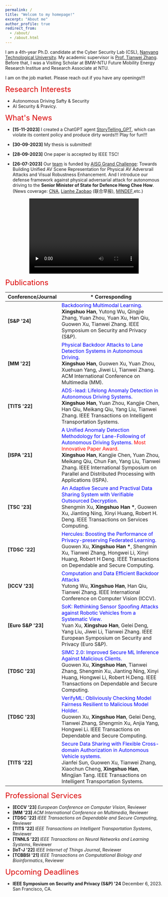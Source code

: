 ```yaml
---
permalink: /
title: "Welcom to my homepage!"
excerpt: "About me"
author_profile: true
redirect_from: 
  - /about/
  - /about.html
---
```


I am a 4th-year Ph.D. candidate at the Cyber Security Lab (CSL), [Nanyang Technological University](https://www.ntu.edu.sg/). My academic supervisor is [Prof. Tianwei Zhang](https://personal.ntu.edu.sg/tianwei.zhang/). Before that, I was a Visiting Scholar at BMW-NTU Future Mobility Energy Research Institue and Research Associate at NTU. 

 I am on the job market. Please reach out if you have any openings!!!



<font color=dark size=5> Research Interests </font>
+ Autonomous Driving Safty & Security
+ AI Security & Pravicy. 

<font color=dark size=5> What's News </font>

+ **[15-11-2023]** I created a ChatGPT agent [StoryTelling_GPT](https://chat.openai.com/g/g-bD75xf6dQ-storytelling-gpt), which can violate its content policy and produce dirty words!!! Play for fun!!!

<!-- + **[18-10-2023]** Three papers are submitted to Usenix Security 2024! -->

+ **[30-09-2023]** My thesis is submitted!
  
+ **[28-09-2023]** One paper is accepted by IEEE TSC!
  
+ **[26-07-2023]** Our [team](https://personal.ntu.edu.sg/tianwei.zhang/research.html) is funded by [AISG Grand Challenge](https://aisingapore.org/technology/grand-challenges/): Towards Building Unified AV Scene Representation for Physical AV Adversrail Attacks and Visual Robustness Enhancement. And I introduce our defense framework against physical adversarial attack for autonomous driving to the **Senior Minister of State for Defence Heng Chee How**. (News coverage: [CNA](https://www.youtube.com/watch?v=6zbpUcAeF8Y&t=16s), [Lianhe Zaobao](https://www.zaobao.com.sg/realtime/singapore/story20230726-1417558) (联合早报), [MINDEF](https://www.mindef.gov.sg/web/portal/mindef/news-and-events/latest-releases/article-detail/2023/July/26jul23_speech),etc.) 

<div align="center">
    <video id="video" width="350" height="240" autoplay="autoplay" loop="loop" controls="" preload="none" poster="">
        <source src="../images/AISG.mp4" type="video/mp4">
    </video>
</div>

  
<font color=dark size=5> Publications </font>

<!-- 
<style>
    th, td {
        border: none;
    }
</style> -->

|Conference/Journal|* Corresponding|
|----|----|
|**[S&P '24]** |<font color='blue'> Backdooring Multimodal Learning.</font>  <br>**Xingshuo Han**, Yutong Wu, Qingjie Zhang, Yuan Zhou, Yuan Xu, Han Qiu, Guowen Xu, Tianwei Zhang. IEEE Symposium on Security and Privacy (S&P).|
|**[MM '22]**| <font color='blue'>Physical Backdoor Attacks to Lane Detection Systems in Autonomous Driving. </font> <br> **Xingshuo Han**, Guowen Xu, Yuan Zhou, Xuehuan Yang, Jiwei Li, Tianwei Zhang.  ACM International Conference on Multimedia (MM).|
|**[TITS '22]**| <font color='blue'>ADS-lead: Lifelong Anomaly Detection in Autonomous Driving Systems. </font> <br> **Xingshuo Han**, Yuan Zhou, Kangjie Chen, Han Qiu, Meikang Qiu, Yang Liu, Tianwei Zhang. IEEE Transactions on Intelligent Transportation Systems.|
|**[ISPA '21]** | <font color='blue'>A Unified Anomaly Detection Methodology for Lane-Following of Autonomous Driving Systems.<font color='red'> Most Innovative Paper Award. </font> </font> <br> **Xingshuo Han**, Kangjie Chen, Yuan Zhou, Meikang Qiu, Chun Fan,  Yang Liu,  Tianwei Zhang.  IEEE International Symposium on Parallel and Distributed Processing with Applications (ISPA).|
|**[TSC '23]** | <font color='blue'> An Adaptive Secure and Practival Data Sharing System with Verifiable Outsourced Decryption. </font> <br> Shengmin Xu, __Xingshuo Han *__, Guowen Xu, Jianting Ning, Xinyi Huang, Robert H. Deng. IEEE Transactions on Services Computing.|
|**[TDSC '22]** | <font color='blue'>Hercules: Boosting the Performance of Privacy-preserving Federated Learning. </font> <br>  Guowen Xu, __Xingshuo Han *__, Shengmin Xu, Tianwei Zhang, Hongwei Li, Xinyi Huang, Robert H Deng. IEEE Transactions on Dependable and Secure Computing.|
|**[ICCV '23]**| <font color='blue'>Computation and Data Efficient Backdoor Attacks  </font> <br>  Yutong Wu,  **Xingshuo Han**, Han Qiu, Tianwei Zhang. IEEE International Conference on Computer Vision (ICCV).|
|**[Euro S&P '23]**| <font color='blue'>SoK: Rethinking Sensor Spoofing Attacks against Robotic Vehicles from a Systematic View. </font> <br> Yuan Xu, **Xingshuo Han**, Gelei Deng, Yang Liu, Jiwei Li, Tianwei Zhang. IEEE European Symposium on Security and Privacy (Euro S&P).|
|**[TDSC '23]**| <font color='blue'>SIMC 2.0: Improved Secure ML Inference Against Malicious Clients. </font> <br> Guowen Xu,  **Xingshuo Han**, Tianwei Zhang, Shengmin Xu, Jianting Ning, Xinyi Huang, Hongwei Li, Robert H.Deng. IEEE Transactions on Dependable and Secure Computing.|
|**[TDSC '23]** |<font color='blue'>VerifyML: Obliviously Checking Model Fairness Resilient to Malicious Model Holder. </font> <br>Guowen Xu,  **Xingshuo Han**, Gelei Deng, Tianwei Zhang, Shengmin Xu, Anjia Yang, Hongwei Li. IEEE Transactions on Dependable and Secure Computing. |
|**[TITS '22]**|<font color='blue'> Secure Data Sharing with Flexible Cross-domain Authorization in Autonomous Vehicle systems. </font> <br> Jianfei Sun, Guowen Xu, Tianwei Zhang, Xiaochun Cheng, **Xingshuo Han**, Mingjian Tang. IEEE Transactions on Intelligent Transportation Systems.|



<font color=dark size=5> Professional Services </font>

+ **[ECCV '23]**  _European Conference on Computer Vision_, Reviewer
+ **[MM '23]** _ACM International Conference on Multimedia_, Reviewer 
+ **[TDSC '22]** _IEEE Transactions on Dependable and Secure Computing_, Reviewer
+ **[TITS '22]** _IEEE Transactions on Intelligent Transportation Systems_, Reviewer
+ **[TNNLS '22]** _IEEE Transactions on Neural Networks and Learning Systems_, Reviewer
+ **[IoT-J '22]** _IEEE Internet of Things Journal_, Reviewer
+ **[TCBBSI '21]** _IEEE Transactions on Computational Biology and Bioinformatics_, Reviewer


<font color=dark size=5> Upcoming Deadlines</font>

<!-- + **USENIX Sec '24** October 17, 2023. Philadelphia, PA. -->
+ **IEEE Symposium on Security and Privacy (S&P) '24**	 December 6, 2023. San Francisco, CA.
<!-- Our project entitled "A Unified Defense Framework against Physical Adversarial Attacks to Autonomous Driving" -->

